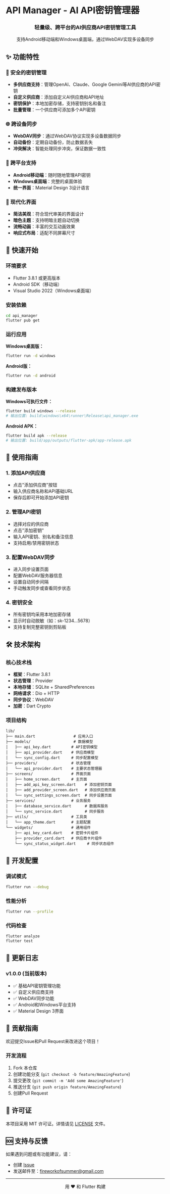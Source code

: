 # API Manager - AI API密钥管理器

<div align="center">
  <h3>轻量级、跨平台的AI供应商API密钥管理工具</h3>
  <p>支持Android移动端和Windows桌面端，通过WebDAV实现多设备同步</p>
</div>

## ✨ 功能特性

### 🔐 安全的密钥管理
- **多供应商支持**：管理OpenAI、Claude、Google Gemini等AI供应商的API密钥
- **自定义供应商**：添加自定义AI供应商和API地址
- **密钥保护**：本地加密存储，支持密钥别名和备注
- **批量管理**：一个供应商可添加多个API密钥

### 🌐 跨设备同步
- **WebDAV同步**：通过WebDAV协议实现多设备数据同步
- **自动备份**：定期自动备份，防止数据丢失
- **冲突解决**：智能处理同步冲突，保证数据一致性

### 📱 跨平台支持
- **Android移动端**：随时随地管理API密钥
- **Windows桌面端**：完整的桌面体验
- **统一界面**：Material Design 3设计语言

### 🎨 现代化界面
- **简洁美观**：符合现代审美的界面设计
- **暗色主题**：支持明暗主题自动切换
- **流畅动画**：丰富的交互动画效果
- **响应式布局**：适配不同屏幕尺寸

## 🚀 快速开始

### 环境要求
- Flutter 3.8.1 或更高版本
- Android SDK（移动端）
- Visual Studio 2022（Windows桌面端）

### 安装依赖
```bash
cd api_manager
flutter pub get
```

### 运行应用

**Windows桌面版：**
```bash
flutter run -d windows
```

**Android版：**
```bash
flutter run -d android
```

### 构建发布版本

**Windows可执行文件：**
```bash
flutter build windows --release
# 输出位置: build\windows\x64\runner\Release\api_manager.exe
```

**Android APK：**
```bash
flutter build apk --release
# 输出位置: build/app/outputs/flutter-apk/app-release.apk
```

## 📖 使用指南

### 1. 添加API供应商
- 点击"添加供应商"按钮
- 输入供应商名称和API基础URL
- 保存后即可开始添加API密钥

### 2. 管理API密钥
- 选择对应的供应商
- 点击"添加密钥"
- 输入API密钥、别名和备注信息
- 支持启用/禁用密钥状态

### 3. 配置WebDAV同步
- 进入同步设置页面
- 配置WebDAV服务器信息
- 设置自动同步间隔
- 手动触发同步或查看同步状态

### 4. 密钥安全
- 所有密钥均采用本地加密存储
- 显示时自动脱敏（如：sk-1234...5678）
- 支持复制完整密钥到剪贴板

## 🛠️ 技术架构

### 核心技术栈
- **框架**：Flutter 3.8.1
- **状态管理**：Provider
- **本地存储**：SQLite + SharedPreferences
- **网络请求**：Dio + HTTP
- **同步协议**：WebDAV
- **加密**：Dart Crypto

### 项目结构
```
lib/
├── main.dart                 # 应用入口
├── models/                   # 数据模型
│   ├── api_key.dart         # API密钥模型
│   ├── api_provider.dart    # 供应商模型
│   └── sync_config.dart     # 同步配置模型
├── providers/               # 状态管理
│   └── api_provider.dart    # 主要状态管理器
├── screens/                 # 界面页面
│   ├── home_screen.dart     # 主页面
│   ├── add_api_key_screen.dart    # 添加密钥页面
│   ├── add_provider_screen.dart   # 添加供应商页面
│   └── sync_settings_screen.dart  # 同步设置页面
├── services/                # 业务服务
│   ├── database_service.dart      # 数据库服务
│   └── sync_service.dart          # 同步服务
├── utils/                   # 工具类
│   └── app_theme.dart       # 主题配置
└── widgets/                 # 通用组件
    ├── api_key_card.dart    # 密钥卡片组件
    ├── provider_card.dart   # 供应商卡片组件
    └── sync_status_widget.dart     # 同步状态组件
```

## 🔧 开发配置

### 调试模式
```bash
flutter run --debug
```

### 性能分析
```bash
flutter run --profile
```

### 代码检查
```bash
flutter analyze
flutter test
```

## 📝 更新日志

### v1.0.0 (当前版本)
- ✅ 基础API密钥管理功能
- ✅ 自定义供应商支持
- ✅ WebDAV同步功能
- ✅ Android和Windows平台支持
- ✅ Material Design 3界面

## 🤝 贡献指南

欢迎提交Issue和Pull Request来改进这个项目！

### 开发流程
1. Fork 本仓库
2. 创建功能分支 (`git checkout -b feature/AmazingFeature`)
3. 提交更改 (`git commit -m 'Add some AmazingFeature'`)
4. 推送分支 (`git push origin feature/AmazingFeature`)
5. 创建Pull Request

## 📄 许可证

本项目采用 MIT 许可证。详情请见 [LICENSE](LICENSE) 文件。

## 🆘 支持与反馈

如果遇到问题或有功能建议，请：
- 创建 [Issue](https://github.com/yourusername/api_manager/issues)
- 发送邮件至：fireworkofsummer@gmail.com

---

<div align="center">
  <p>用 ❤️ 和 Flutter 构建</p>
</div>
